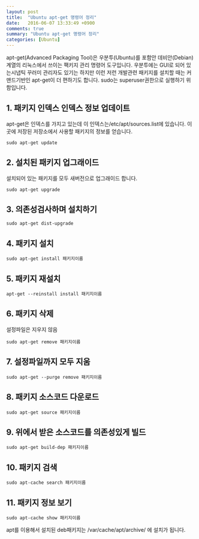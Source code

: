 ```yaml
---
layout: post
title:  "Ubuntu apt-get 명령어 정리"
date:   2016-06-07 13:33:49 +0900
comments: true
summary: "Ubuntu apt-get 명령어 정리"
categories: [Ubuntu]
---
```


apt-get(Advanced Packaging Tool)은 우분투(Ubuntu)를 포함안 데비안(Debian)계열의 리눅스에서 쓰이는 팩키지 관리 명령어 도구입니다. 우분투에는 GUI로 되어 있는시냅틱 꾸러미 관리자도 있기는 하지만 이런 저런 개발관련 패키지를 설치할 때는 커맨드기반인 apt-get이 더 편하기도 합니다. sudo는 superuser권한으로 실행하기 위함입니다.

## 1. 패키지 인덱스 인덱스 정보 업데이트

apt-get은 인덱스를 가지고 있는데 이 인덱스는/etc/apt/sources.list에 있습니다. 이곳에 저장된 저장소에서 사용할 패키지의 정보를 얻습니다.

``` 
sudo apt-get update
```

## 2. 설치된 패키지 업그래이드 

설치되어 있는 패키지를 모두 새버전으로 업그래이드 합니다.

```
sudo apt-get upgrade
```

## 3. 의존성검사하며 설치하기

```
sudo apt-get dist-upgrade
```

## 4. 패키지 설치

```
sudo apt-get install 패키지이름
```

## 5. 패키지 재설치

```
apt-get --reinstall install 패키지이름
```

## 6. 패키지 삭제

설정파일은 지우지 않음

```
sudo apt-get remove 패키지이름
```

## 7. 설정파일까지 모두 지움

```
sudo apt-get --purge remove 패키지이름
```

## 8. 패키지 소스코드 다운로드

```
sudo apt-get source 패키지이름
```

## 9. 위에서 받은 소스코드를 의존성있게 빌드

```
sudo apt-get build-dep 패키지이름
```

## 10. 패키지 검색

```
sudo apt-cache search 패키지이름
```

## 11. 패키지 정보 보기

```
sudo apt-cache show 패키지이름
```

apt를 이용해서 설치된 deb패키지는 /var/cache/apt/archive/ 에 설치가 됩니다.
